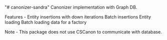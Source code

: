 "# canonizer-sandra" 
Canonizer implementation with Graph DB. 

Features -
Entity insertions with down iterations
Batch insertions 
Entity loading
Batch loading data for a factory 

Note - This package does not use CSCanon to communicate with database. 